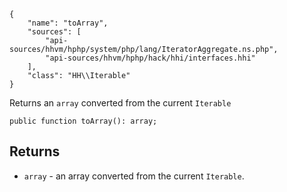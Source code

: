 ``` yamlmeta
{
    "name": "toArray",
    "sources": [
        "api-sources/hhvm/hphp/system/php/lang/IteratorAggregate.ns.php",
        "api-sources/hhvm/hphp/hack/hhi/interfaces.hhi"
    ],
    "class": "HH\\Iterable"
}
```




Returns an ` array ` converted from the current `` Iterable ``




``` Hack
public function toArray(): array;
```




## Returns




+ ` array ` - an array converted from the current `` Iterable ``.
<!-- HHAPIDOC -->
